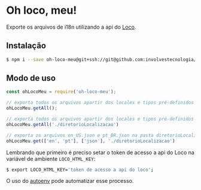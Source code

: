 # Oh loco, meu!

Exporte os arquivos de i18n  utilizando a api do [Loco](https://localise.biz).

## Instalação

```sh
$ npm i --save oh-loco-meu@git+ssh://git@github.com:involvestecnologia/oh-loco-meu.git#master
```

## Modo de uso

```js
const ohLocoMeu = require('oh-loco-meu');

// exporta todos os arquivos apartir dos locales e tipos pré-definidos na pasta atual.
ohLocoMeu.getAll();

// exporta todos os arquivos apartir dos locales e tipos pré-definidos na pasta diretorioLocalizacao.
ohLocoMeu.getAll('./diretorioLocalizacao')

// exporta os arquivos en_US.json e pt_BR.json na pasta diretorioLocalizacao.
ohLocoMeu.get(['en', 'pt'], ['json'], './diretorioLocalizacao')
```

Lembrando que primeiro é preciso setar o token de acesso a api do Loco na variável de ambiente `LOCO_HTML_KEY`:

```sh
$ export LOCO_HTML_KEY='token de acesso a api do loco';
```

O uso do [autoenv](https://github.com/kennethreitz/autoenv) pode automatizar esse processo.
